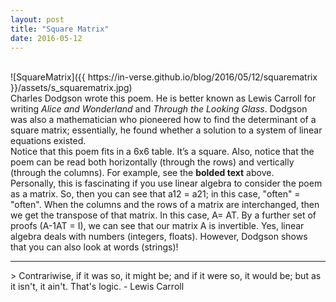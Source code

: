 ```yaml
---
layout: post
title: "Square Matrix"
date: 2016-05-12
---
```

<br>
![SquareMatrix]({{ https://in-verse.github.io/blog/2016/05/12/squarematrix }}/assets/s_squarematrix.jpg)
<br>
Charles Dodgson wrote this poem. He is better known as Lewis Carroll for writing <em>Alice and Wonderland</em> and <em>Through the Looking Glass</em>. Dodgson was also a mathematician who pioneered how to find the determinant of a square matrix; essentially, he found whether a solution to a system of linear equations existed.
<br>
Notice that this poem fits in a 6x6 table. It’s a square. Also, notice that the poem can be read both horizontally (through the rows) and vertically (through the columns). For example, see the <strong>bolded text</strong> above. 
<br>
Personally, this is fascinating if you use linear algebra to consider the poem as a matrix. So, then you can see that a12 = a21; in this case, "often" = "often".
When the columns and the rows of a matrix are interchanged, then we get the transpose of that matrix. In this case, A= AT.
By a further set of proofs (A-1AT = I),  we can see that our matrix A is invertible. Yes, linear algebra deals with numbers (integers, floats). However, Dodgson shows that you can also look at words (strings)!
<br>
<hr />
> Contrariwise, if it was so, it might be; and if it were so, it would be; but as it isn't, it ain't. That's logic. - Lewis Carroll

